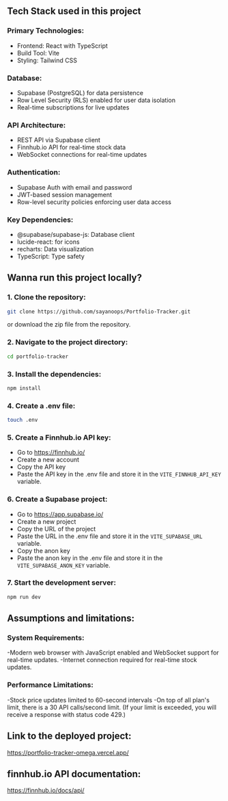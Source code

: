## Tech Stack used in this project

### Primary Technologies:
- Frontend: React with TypeScript
- Build Tool: Vite
- Styling: Tailwind CSS

### Database:
- Supabase (PostgreSQL) for data persistence
- Row Level Security (RLS) enabled for user data isolation
- Real-time subscriptions for live updates

### API Architecture:
- REST API via Supabase client
- Finnhub.io API for real-time stock data
- WebSocket connections for real-time updates

### Authentication:
- Supabase Auth with email and password
- JWT-based session management
- Row-level security policies enforcing user data access

### Key Dependencies:
- @supabase/supabase-js: Database client
- lucide-react: for icons 
- recharts: Data visualization
- TypeScript: Type safety

## Wanna run this project locally?

### 1. Clone the repository:
```bash
git clone https://github.com/sayanoops/Portfolio-Tracker.git
```
or download the zip file from the repository.

### 2. Navigate to the project directory:
```bash
cd portfolio-tracker
```

### 3. Install the dependencies:
```bash
npm install
```

### 4. Create a .env file:
```bash
touch .env
```

### 5. Create a Finnhub.io API key:
- Go to https://finnhub.io/
- Create a new account
- Copy the API key
- Paste the API key in the .env file and store it in the `VITE_FINNHUB_API_KEY` variable.

### 6. Create a Supabase project:
- Go to https://app.supabase.io/
- Create a new project
- Copy the URL of the project
- Paste the URL in the .env file and store it in the `VITE_SUPABASE_URL` variable.
- Copy the anon key
- Paste the anon key in the .env file and store it in the `VITE_SUPABASE_ANON_KEY` variable.

### 7. Start the development server:
```bash
npm run dev
```

## Assumptions and limitations:

### System Requirements:
-Modern web browser with JavaScript enabled and WebSocket support for real-time updates.
-Internet connection required for real-time stock updates.

### Performance Limitations:
-Stock price updates limited to 60-second intervals
-On top of all plan's limit, there is a 30 API calls/second limit.
(If your limit is exceeded, you will receive a response with status code 429.)

## Link to the deployed project:
https://portfolio-tracker-omega.vercel.app/

## finnhub.io API documentation:
https://finnhub.io/docs/api/
